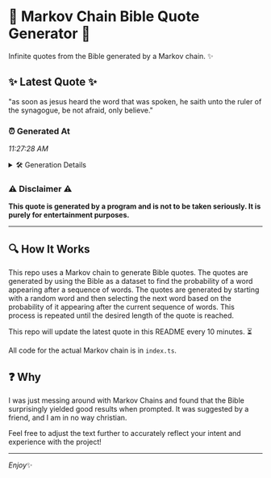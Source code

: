 # 📖 Markov Chain Bible Quote Generator 📖

Infinite quotes from the Bible generated by a Markov chain. ✨

## ✨ Latest Quote ✨
"as soon as jesus heard the word that was spoken, he saith unto the ruler of the synagogue, be not afraid, only believe."

### ⏰ Generated At
*11:27:28 AM*

<details>
    <summary>🛠️ Generation Details</summary>
    <p>
        <strong>🌱 Seed:</strong> as<br>
        <strong>🔄 Iterations:</strong> 22<br>
        <strong>📜 Context History:</strong><br>[ as ]: soon<br>[ as, soon ]: as<br>[ as, soon, as ]: jesus<br>[ as, soon, as, jesus ]: heard<br>[ as, soon, as, jesus, heard ]: the<br>[ as, soon, as, jesus, heard, the ]: word<br>[ soon, as, jesus, heard, the, word ]: that<br>[ as, jesus, heard, the, word, that ]: was<br>[ jesus, heard, the, word, that, was ]: spoken,<br>[ heard, the, word, that, was, spoken, ]: he<br>[ the, word, that, was, spoken,, he ]: saith<br>[ word, that, was, spoken,, he, saith ]: unto<br>[ that, was, spoken,, he, saith, unto ]: the<br>[ was, spoken,, he, saith, unto, the ]: ruler<br>[ spoken,, he, saith, unto, the, ruler ]: of<br>[ he, saith, unto, the, ruler, of ]: the<br>[ saith, unto, the, ruler, of, the ]: synagogue,<br>[ unto, the, ruler, of, the, synagogue, ]: be<br>[ the, ruler, of, the, synagogue,, be ]: not<br>[ ruler, of, the, synagogue,, be, not ]: afraid,<br>[ of, the, synagogue,, be, not, afraid, ]: only<br>[ the, synagogue,, be, not, afraid,, only ]: believe.<br>
    </p>
</details>

### ⚠️ Disclaimer ⚠️
**This quote is generated by a program and is not to be taken seriously. It is purely for entertainment purposes.**

---

## 🔍 How It Works

This repo uses a Markov chain to generate Bible quotes. The quotes are generated by using the Bible as a dataset to find the probability of a word appearing after a sequence of words. The quotes are generated by starting with a random word and then selecting the next word based on the probability of it appearing after the current sequence of words. This process is repeated until the desired length of the quote is reached.

This repo will update the latest quote in this README every 10 minutes. ⏳

All code for the actual Markov chain is in `index.ts`.

## ❓ Why

I was just messing around with Markov Chains and found that the Bible surprisingly yielded good results when prompted. 
It was suggested by a friend, and I am in no way christian.

Feel free to adjust the text further to accurately reflect your intent and experience with the project!

---

*Enjoy*✨
